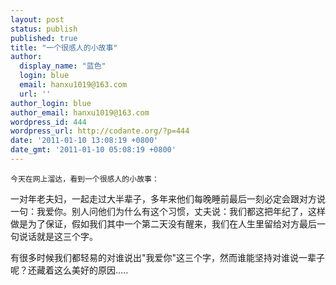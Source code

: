 ```yaml
---
layout: post
status: publish
published: true
title: "一个很感人的小故事"
author:
  display_name: "蓝色"
  login: blue
  email: hanxu1019@163.com
  url: ''
author_login: blue
author_email: hanxu1019@163.com
wordpress_id: 444
wordpress_url: http://codante.org/?p=444
date: '2011-01-10 13:08:19 +0800'
date_gmt: '2011-01-10 05:08:19 +0800'
---
```



    今天在网上溜达，看到一个很感人的小故事：

   一对年老夫妇，一起走过大半辈子，多年来他们每晚睡前最后一刻必定会跟对方说一句：我爱你。别人问他们为什么有这个习惯，丈夫说：我们都这把年纪了，这样做是为了保证，假如我们其中一个第二天没有醒来，我们在人生里留给对方最后一句说话就是这三个字。

   有很多时候我们都轻易的对谁说出"我爱你"这三个字，然而谁能坚持对谁说一辈子呢？还藏着这么美好的原因.....